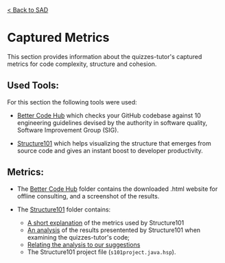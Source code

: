 [< Back to SAD](../SAD.md)

# Captured Metrics
This section provides information about the quizzes-tutor's captured metrics for code complexity, structure and cohesion.

## Used Tools: 
For this section the following tools were used:

* [Better Code Hub](https://bettercodehub.com/) which checks your GitHub codebase against 10 engineering guidelines devised by the authority in software quality, Software Improvement Group (SIG).

* [Structure101](https://structure101.com/) which helps visualizing the structure that emerges from source code and gives an instant boost to developer productivity.

## Metrics:

* The [Better Code Hub](./better-code-hub) folder contains the downloaded .html website for offline consulting, and a screenshot of the results.

* The [Structure101](./structure101) folder contains:
    * [A short explanation](./structure101/how_structure101_measures_complexity.md) of the metrics used by Structure101
    * [An analysis](./structure101/quizes_tutor_complexity_analysis.md) of the results presentented by Structure101 when examining the quizzes-tutor's code;
    * [Relating the analysis to our suggestions](./structure101/relating.md)
    * The Structure101 project file (`s101project.java.hsp`).